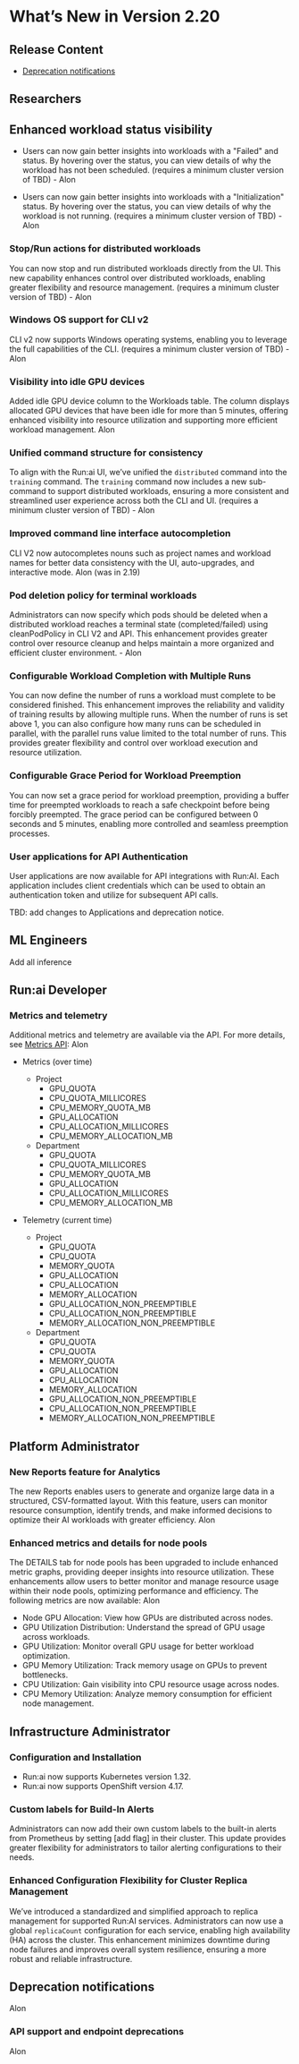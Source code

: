 # What’s New in Version 2.20

## **Release Content** <date>

* [Deprecation notifications](#deprecation-notifications)  

## Researchers

## Enhanced workload status visibility

- Users can now gain better insights into workloads with a "Failed" and status. By hovering over the status, you can view details of why the workload has not been scheduled. (requires a minimum cluster version of TBD) - Alon

- Users can now gain better insights into workloads with a "Initialization" status. By hovering over the status, you can view details of why the workload is not running. (requires a minimum cluster version of TBD) - Alon

### Stop/Run actions for distributed workloads

You can now stop and run distributed workloads directly from the UI. This new capability enhances control over distributed workloads, enabling greater flexibility and resource management. (requires a minimum cluster version of TBD) - Alon

### Windows OS support for CLI v2

CLI v2 now supports Windows operating systems, enabling you to leverage the full capabilities of the CLI. (requires a minimum cluster version of TBD) - Alon

### Visibility into idle GPU devices

Added idle GPU device column to the Workloads table. The column displays allocated GPU devices that have been idle for more than 5 minutes, offering enhanced visibility into resource utilization and supporting more efficient workload management. Alon

### Unified command structure for consistency

To align with the Run:ai UI, we’ve unified the `distributed` command into the `training` command. The `training` command now includes a new sub-command to support distributed workloads, ensuring a more consistent and streamlined user experience across both the CLI and UI. (requires a minimum cluster version of TBD) - Alon

### Improved command line interface autocompletion

CLI V2 now autocompletes nouns such as project names and workload names for better data consistency with the UI, auto-upgrades, and interactive mode. Alon (was in 2.19)

### Pod deletion policy for terminal workloads

Administrators can now specify which pods should be deleted when a distributed workload reaches a terminal state (completed/failed) using cleanPodPolicy in CLI V2 and API. This enhancement provides greater control over resource cleanup and helps maintain a more organized and efficient cluster environment. - Alon

### Configurable Workload Completion with Multiple Runs

You can now define the number of runs a workload must complete to be considered finished. This enhancement improves the reliability and validity of training results by allowing multiple runs. When the number of runs is set above 1, you can also configure how many runs can be scheduled in parallel, with the parallel runs value limited to the total number of runs. This provides greater flexibility and control over workload execution and resource utilization.

### Configurable Grace Period for Workload Preemption
You can now set a grace period for workload preemption, providing a buffer time for preempted workloads to reach a safe checkpoint before being forcibly preempted. The grace period can be configured between 0 seconds and 5 minutes, enabling more controlled and seamless preemption processes.

### User applications for API Authentication

User applications are now available for API integrations with Run:AI. Each application includes client credentials which can be used to obtain an authentication token and utilize for subsequent API calls. 

TBD: add changes to Applications and deprecation notice.

## ML Engineers

Add all inference

## Run:ai Developer

### Metrics and telemetry

  Additional metrics and telemetry are available via the API. For more details, see [Metrics API](../developer/metrics/metrics-api.md): Alon 

* Metrics (over time)  
    * Project  
        * GPU_QUOTA 
        * CPU_QUOTA_MILLICORES
        * CPU_MEMORY_QUOTA_MB
        * GPU_ALLOCATION
        * CPU_ALLOCATION_MILLICORES
        * CPU_MEMORY_ALLOCATION_MB 
    * Department  
        * GPU_QUOTA 
        * CPU_QUOTA_MILLICORES
        * CPU_MEMORY_QUOTA_MB
        * GPU_ALLOCATION
        * CPU_ALLOCATION_MILLICORES
        * CPU_MEMORY_ALLOCATION_MB 

* Telemetry (current time)  
    * Project  
        * GPU_QUOTA 
        * CPU_QUOTA 
        * MEMORY_QUOTA
        * GPU_ALLOCATION
        * CPU_ALLOCATION
        * MEMORY_ALLOCATION
        * GPU_ALLOCATION_NON_PREEMPTIBLE
        * CPU_ALLOCATION_NON_PREEMPTIBLE
        * MEMORY_ALLOCATION_NON_PREEMPTIBLE 
    * Department    
        * GPU_QUOTA 
        * CPU_QUOTA 
        * MEMORY_QUOTA
        * GPU_ALLOCATION
        * CPU_ALLOCATION
        * MEMORY_ALLOCATION
        * GPU_ALLOCATION_NON_PREEMPTIBLE
        * CPU_ALLOCATION_NON_PREEMPTIBLE
        * MEMORY_ALLOCATION_NON_PREEMPTIBLE 

## Platform Administrator

### New Reports feature for Analytics

The new Reports enables users to generate and organize large data in a structured, CSV-formatted layout. With this feature, users can monitor resource consumption, identify trends, and make informed decisions to optimize their AI workloads with greater efficiency. Alon

### Enhanced metrics and details for node pools
The DETAILS tab for node pools has been upgraded to include enhanced metric graphs, providing deeper insights into resource utilization. These enhancements allow users to better monitor and manage resource usage within their node pools, optimizing performance and efficiency. The following metrics are now available: Alon

* Node GPU Allocation: View how GPUs are distributed across nodes. 
* GPU Utilization Distribution: Understand the spread of GPU usage across workloads. 
* GPU Utilization: Monitor overall GPU usage for better workload optimization. 
* GPU Memory Utilization: Track memory usage on GPUs to prevent bottlenecks. 
* CPU Utilization: Gain visibility into CPU resource usage across nodes. 
* CPU Memory Utilization: Analyze memory consumption for efficient node management. 



## Infrastructure Administrator 

### Configuration and Installation

* Run:ai now supports Kubernetes version 1.32.
* Run:ai now supports OpenShift version 4.17.

### Custom labels for Build-In Alerts
Administrators can now add their own custom labels to the built-in alerts from Prometheus by setting [add flag] in their cluster. This update provides greater flexibility for administrators to tailor alerting configurations to their needs.

### Enhanced Configuration Flexibility for Cluster Replica Management
We’ve introduced a standardized and simplified approach to replica management for supported Run:AI services. Administrators can now use a global `replicaCount` configuration for each service, enabling high availability (HA) across the cluster. This enhancement minimizes downtime during node failures and improves overall system resilience, ensuring a more robust and reliable infrastructure.

## Deprecation notifications

Alon

### API support and endpoint deprecations

Alon

